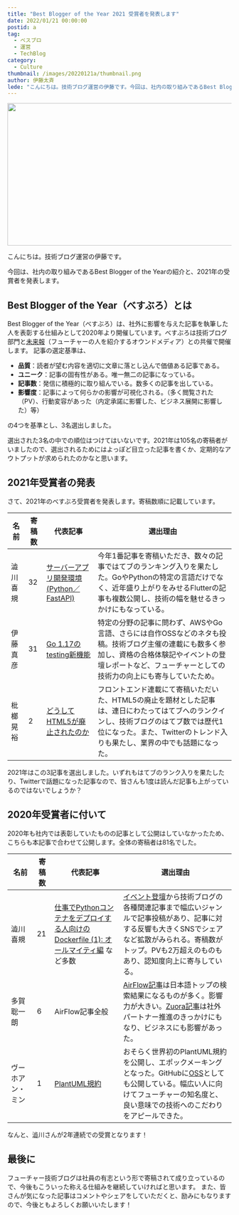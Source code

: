 ```yaml
---
title: "Best Blogger of the Year 2021 受賞者を発表します"
date: 2022/01/21 00:00:00
postid: a
tag:
  - ベスブロ
  - 運営
  - TechBlog
category:
  - Culture
thumbnail: /images/20220121a/thumbnail.png
author: 伊藤太斉
lede: "こんにちは。技術ブログ運営の伊藤です。今回は、社内の取り組みであるBest Blogger of the Yearの紹介と、2021年の受賞者を発表します。Best Blogger of the Year（べすぶろ）は、社外に影響を与えた記事を執筆した人を表彰する仕組みとして.."
---
```


<img src="/images/20220121a/badge-gf28962ed1_640.png" alt="" width="640" height="320">

こんにちは。技術ブログ運営の伊藤です。

今回は、社内の取り組みであるBest Blogger of the Yearの紹介と、2021年の受賞者を発表します。

## Best Blogger of the Year（べすぶろ）とは

Best Blogger of the Year（べすぶろ）は、社外に影響を与えた記事を執筆した人を表彰する仕組みとして2020年より開催しています。べすぶろは技術ブログ部門と[未来報](https://note.future.co.jp/)（フューチャーの人を紹介するオウンドメディア）との共催で開催します。
記事の選定基準は、

- **品質**：読者が望む内容を適切に文章に落とし込んで価値ある記事である。
- **ユニーク**：記事の固有性がある。唯一無二の記事になっている。
- **記事数**：発信に積極的に取り組んでいる。数多くの記事を出している。
- **影響度**：記事によって何らかの影響が可視化される。（多く閲覧された（PV）、行動変容があった（内定承諾に影響した、ビジネス展開に影響した）等）

の4つを基準とし、3名選出しました。

選出された3名の中での順位はつけてはいないです。2021年は105名の寄稿者がいましたので、選出されるためにはよっぽど目立った記事を書くか、定期的なアウトプットが求められたのかなと思います。

## 2021年受賞者の発表

さて、2021年のべすぶろ受賞者を発表します。寄稿数順に記載しています。

| 名前     | 寄稿数 | 代表記事                                         | 選出理由 |
| -------- | ----- | ------------------------------------------------ | -------------|
| 澁川喜規 |  32    | [サーバーアプリ開発環境(Python／FastAPI)](/articles/20210611a/) | 今年1番記事を寄稿いただき、数々の記事ではてブのランキング入りを果たした。GoやPythonの特定の言語だけでなく、近年盛り上がりをみせるFlutterの記事も複数公開し、技術の幅を魅せるきっかけにもなっている。 |
| 伊藤真彦 |  31    |  [Go 1.17のtesting新機能](/articles/20210812a/) | 特定の分野の記事に問わず、AWSやGo言語、さらには自作OSSなどのネタも投稿。技術ブログ主催の連載にも数多く参加し、資格の合格体験記やイベントの登壇レポートなど、フューチャーとしての技術力の向上にも寄与していたため。 |
| 枇榔晃裕 |  2     | [どうしてHTML5が廃止されたのか](/articles/20210621a/) | フロントエンド連載にて寄稿いただいた、HTML5の廃止を題材とした記事は、連日にわたってはてブへのランクインし、技術ブログのはてブ数では歴代1位になった。また、Twitterのトレンド入りも果たし、業界の中でも話題になった。 |

2021年はこの3記事を選出しました。いずれもはてブのランク入りを果たしたり、Twitterで話題になった記事なので、皆さんも1度は読んだ記事も上がっているのではないでしょうか？

## 2020年受賞者に付いて

2020年も社内では表彰していたものの記事として公開はしていなかったため、こちらも本記事で合わせて公開します。全体の寄稿者は81名でした。

| 名前             | 寄稿数 | 代表記事 | 選出理由 |
| ---------------- | ------ |---------|--------------------------|
| 澁川喜規         | 21   | [仕事でPythonコンテナをデプロイする人向けのDockerfile (1): オールマイティ編](/articles/20200513/) など多数 | [イベント登壇](/articles/20200910/)から技術ブログの各種関連記事まで幅広いジャンルで記事投稿があり、記事に対する反響も大きくSNSでシェアなど拡散がみられる。寄稿数がトップ。PVも2万超えのものもあり、認知度向上に寄与している。 |
| 多賀聡一朗       | 6    | AirFlow記事全般 | [AirFlow記事](/tags/Airflow/)は日本語トップの検索結果になるものが多く。影響力が大きい。[Zuora記事](/articles/20200708/)は社外パートナー推進のきっかけにもなり、ビジネスにも影響があった。 |
| ヴーホアン・ミン | 1      | [PlantUML規約](/articles/20200203/) | おそらく世界初のPlantUML規約を公開し、エポックメーキングとなった。GitHubに[OSS](https://github.com/future-architect/puml-themes)としても公開している。幅広い人に向けてフューチャーの知名度と、良い意味での技術へのこだわりをアピールできた。 |

なんと、澁川さんが2年連続での受賞となります！

## 最後に

フューチャー技術ブログは社員の有志という形で寄稿されて成り立っているので、今後もこういった称える仕組みを継続していければと思います。
また、皆さんが気になった記事はコメントやシェアをしていただくと、励みにもなりますので、今後ともよろしくお願いいたします！
